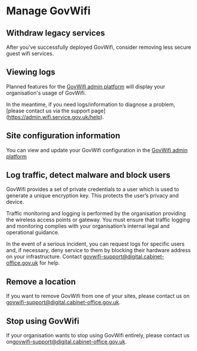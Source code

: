 # Manage GovWifi

## Withdraw legacy services

After you’ve successfully deployed GovWifi, consider removing less secure guest wifi services.

## Viewing logs

Planned features for the [GovWifi admin platform](https://admin.wifi.service.gov.uk/users/sign_in) will display your organisation's usage of GovWifi.

In the meantime, if you need logs/information to diagnose a problem, [please contact us via the support page] (https://admin.wifi.service.gov.uk/help).

## Site configuration information

You can view and update your GovWifi configuration in the [GovWifi admin platform](https://admin.wifi.service.gov.uk/)

## Log traffic, detect malware and block users

GovWifi provides a set of private credentials to a user which is used to generate a unique encryption key. This protects the user’s privacy and device.

Traffic monitoring and logging is performed by the organisation providing the wireless access points or gateway. You must ensure that traffic logging and monitoring complies with your organisation’s internal legal and operational guidance.

In the event of a serious incident, you can request logs for specific users and, if necessary, deny service to them by blocking their hardware address on your infrastructure. Contact [govwifi-support@digital.cabinet-office.gov.uk](govwifi-support@digital.cabinet-office.gov.uk) for help.

## Remove a location

If you want to remove GovWifi from one of your sites, please contact us on [govwifi-support@digital.cabinet-office.gov.uk](govwifi-support@digital.cabinet-office.gov.uk).

## Stop using GovWifi

If your organisation wants to stop using GovWifi entirely, please contact us on[govwifi-support@digital.cabinet-office.gov.uk](govwifi-support@digital.cabinet-office.gov.uk).  


<!-- **Administration Platform**
**Add locations**
**Change admins**
**Request information** -->
